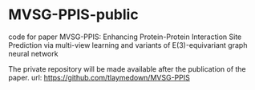 # MVSG-PPIS-public
code for paper MVSG-PPIS: Enhancing Protein-Protein Interaction Site Prediction via multi-view learning and variants of E(3)-equivariant graph neural network


The private repository will be made available after the publication of the paper. url: https://github.com/tlaymedown/MVSG-PPIS
